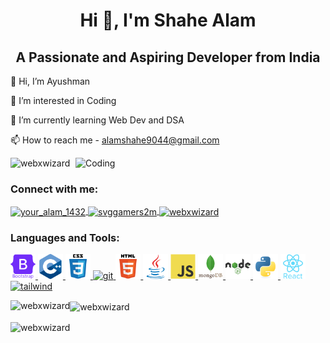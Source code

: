 <h1 align="center">Hi 👋, I'm Shahe Alam</h1> 

<h2 align="center">A Passionate and Aspiring Developer from India</h2> 

👋 Hi, I’m Ayushman

👀 I’m interested in Coding

🌱 I’m currently learning Web Dev and DSA

📫 How to reach me - alamshahe9044@gmail.com

<img align="right" alt="Coding" width="400" 
     src="https://cdn.dribbble.com/users/1162077/screenshots/3848914/programmer.gif"> 

<p align="left">
  <img src="https://komarev.com/ghpvc/?username=webxwizard&label=Profile%20views&color=0e75b6&style=flat" 
       alt="webxwizard" /> 
</p> 





<h3 align="left">Connect with me:</h3> 
<p align="left"> 
  <a href="https://instagram.com/your_alam_1432" target="blank"> 
    <img align="center" 
         src="https://raw.githubusercontent.com/rahuldkjain/github-profile-readme-generator/master/src/images/icons/Social/instagram.svg" 
         alt="your_alam_1432" height="30" width="40" /> 
  </a> 
  
  <a href="https://www.youtube.com/c/svggamers2m" target="blank"> 
    <img align="center" 
         src="https://raw.githubusercontent.com/rahuldkjain/github-profile-readme-generator/master/src/images/icons/Social/youtube.svg" 
         alt="svggamers2m" height="30" width="40" /> 
  </a> 
  
  <a href="https://www.leetcode.com/webxwizard" target="blank"> 
    <img align="center" 
         src="https://raw.githubusercontent.com/rahuldkjain/github-profile-readme-generator/master/src/images/icons/Social/leet-code.svg" 
         alt="webxwizard" height="30" width="40" /> 
  </a> 
</p>

<h3 align="left">Languages and Tools:</h3> 
<p align="left"> 
  <a href="https://getbootstrap.com" target="_blank"> 
    <img src="https://raw.githubusercontent.com/devicons/devicon/master/icons/bootstrap/bootstrap-plain-wordmark.svg" 
         alt="bootstrap" width="40" height="40" /> 
  </a> 
  
  <a href="https://www.w3schools.com/cpp/" target="_blank"> 
    <img src="https://raw.githubusercontent.com/devicons/devicon/master/icons/cplusplus/cplusplus-original.svg" 
         alt="cplusplus" width="40" height="40" /> 
  </a> 
  
  <a href="https://www.w3schools.com/css/" target="_blank"> 
    <img src="https://raw.githubusercontent.com/devicons/devicon/master/icons/css3/css3-original-wordmark.svg" 
         alt="css3" width="40" height="40" /> 
  </a> 
  
  <a href="https://git-scm.com/" target="_blank"> 
    <img src="https://www.vectorlogo.zone/logos/git-scm/git-scm-icon.svg" 
         alt="git" width="40" height="40" /> 
  </a> 
  
  <a href="https://www.w3.org/html/" target="_blank"> 
    <img src="https://raw.githubusercontent.com/devicons/devicon/master/icons/html5/html5-original-wordmark.svg" 
         alt="html5" width="40" height="40" /> 
  </a> 
  
  <a href="https://www.java.com" target="_blank"> 
    <img src="https://raw.githubusercontent.com/devicons/devicon/master/icons/java/java-original.svg" 
         alt="java" width="40" height="40" /> 
  </a> 
  
  <a href="https://developer.mozilla.org/en-US/docs/Web/JavaScript" target="_blank"> 
    <img src="https://raw.githubusercontent.com/devicons/devicon/master/icons/javascript/javascript-original.svg" 
         alt="javascript" width="40" height="40" /> 
  </a> 
  
  <a href="https://www.mongodb.com/" target="_blank"> 
    <img src="https://raw.githubusercontent.com/devicons/devicon/master/icons/mongodb/mongodb-original-wordmark.svg" 
         alt="mongodb" width="40" height="40" /> 
  </a> 
  
  <a href="https://nodejs.org" target="_blank"> 
    <img src="https://raw.githubusercontent.com/devicons/devicon/master/icons/nodejs/nodejs-original-wordmark.svg" 
         alt="nodejs" width="40" height="40" /> 
  </a> 
  
  <a href="https://www.python.org" target="_blank"> 
    <img src="https://raw.githubusercontent.com/devicons/devicon/master/icons/python/python-original.svg" 
         alt="python" width="40" height="40" /> 
  </a> 
  
  <a href="https://reactjs.org/" target="_blank"> 
    <img src="https://raw.githubusercontent.com/devicons/devicon/master/icons/react/react-original-wordmark.svg" 
         alt="react" width="40" height="40" /> 
  </a> 
  
  <a href="https://tailwindcss.com/" target="_blank"> 
    <img src="https://www.vectorlogo.zone/logos/tailwindcss/tailwindcss-icon.svg" 
         alt="tailwind" width="40" height="40" /> 
  </a> 
</p> 

<p>
  <img align="left" 
       src="https://github-readme-stats.vercel.app/api/top-langs?username=webxwizard&show_icons=true&locale=en&layout=compact" 
       alt="webxwizard" /> 
</p> 

<p> 
  <img align="center" 
       src="https://github-readme-stats.vercel.app/api?username=webxwizard&show_icons=true&locale=en" 
       alt="webxwizard" /> 
</p> 

<p> 
  <img align="center" 
       src="https://github-readme-streak-stats.herokuapp.com/?user=webxwizard&" 
       alt="webxwizard" /> 
</p> 

